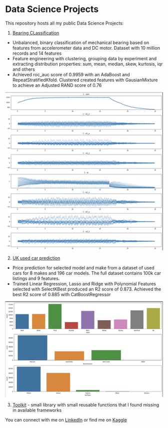 # Data Science Projects
This repository hosts all my public Data Science Projects:

1. [Bearing CLassification](https://github.com/WaldemarWalo/DataScienceProjects/tree/main/Bearing_Classification)
- Unbalanced, binary classification of mechanical bearing based on features from accelerometer data and DC motor. Dataset with 10 million records and 14 features
- Feature engineering with clustering, grouping data by experiment and extracting distribution properties: sum, mean, median, skew, kurtosis, iqr and others
- Achieved roc_auc score of 0.9959 with an AdaBoost and RepeatStratifiedKfold. Clustered created features with GausianMixture to achieve an Adjusted RAND score of 0.76

<img src='./Mechanical_Bearing_Classification/_figs/exp.png' width=600 />

2. [UK used car prediction](https://github.com/WaldemarWalo/DataScienceProjects/tree/main/UK_Used_Car_Price_Regression)
- Price prediction for selected model and make from a dataset of used cars for 8 makes and 196 car models. The full dataset contains 100k car listings and 9 features.
- Trained Linear Regression, Lasso and Ridge with Polynomial Features selected with SelectKBest produced an R2 score of 0.873. Achieved the best R2 score of 0.885 with CatBoostRegressor

<img src='./UK_Used_Cars_Price_Prediction/_figs/EDA1.png' width=600 />

3. [Toolkit](https://github.com/WaldemarWalo/DataScienceProjects/tree/main/Toolkit) - small library with small reusable functions that I found missing in available frameworks

You can connect with me on 
[LinkedIn](https://www.linkedin.com/in/waldemar-walo/) or find me on [Kaggle](https://www.linkedin.com/in/waldemar-walo/)